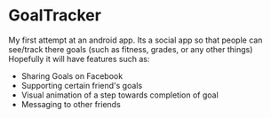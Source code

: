 # GoalTracker
My first attempt at an android app. Its a social app so that people can see/track there goals (such as fitness, grades, or any other things) Hopefully it will have features such as:  
- Sharing Goals on Facebook  
- Supporting certain friend's goals  
- Visual animation of a step towards completion of goal  
- Messaging to other friends  
